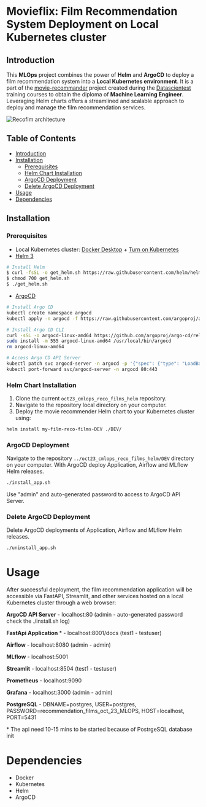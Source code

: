 # Movieflix: Film Recommendation System Deployment on Local Kubernetes cluster

## Introduction

This **MLOps** project combines the power of **Helm** and **ArgoCD** to deploy a film recommendation system into a **Local Kubernetes environment**. It is a part of the [movie-recommander](https://github.com/Chadiboulos/movie-recommander/tree/main) project created during the [Datascientest](https://datascientest.com) training courses to obtain the diploma of **Machine Learning Engineer**. Leveraging Helm charts offers a streamlined and scalable approach to deploy and manage the film recommendation services.

![Recofim architecture](https://github.com/Jbdu4493/oct23_cmlops_reco_films_helm/assets/88548265/c4065e92-5f0b-4e9f-b52d-9413d476e450)



## Table of Contents

- [Introduction](#introduction)
- [Installation](#installation)
  - [Prerequisites](#prerequisites)
  - [Helm Chart Installation](#helm-chart-installation)
  - [ArgoCD Deployment](#argocd-deployment)
  - [Delete ArgoCD Deployment](#delete-argocd-deployment)
- [Usage](#usage)
- [Dependencies](#dependencies)

## Installation

### Prerequisites

- Local Kubernetes cluster: [Docker Desktop](https://www.docker.com/products/docker-desktop/) + [Turn on Kubernetes](https://docs.docker.com/desktop/kubernetes/)
- [Helm 3](https://helm.sh/docs/intro/install/)
```sh
# Install Helm
$ curl -fsSL -o get_helm.sh https://raw.githubusercontent.com/helm/helm/main/scripts/get-helm-3
$ chmod 700 get_helm.sh
$ ./get_helm.sh
```
- [ArgoCD](https://argo-cd.readthedocs.io/en/stable/getting_started/)

```sh
# Install Argo CD
kubectl create namespace argocd
kubectl apply -n argocd -f https://raw.githubusercontent.com/argoproj/argo-cd/stable/manifests/install.yaml

# Install Argo CD CLI
curl -sSL -o argocd-linux-amd64 https://github.com/argoproj/argo-cd/releases/latest/download/argocd-linux-amd64
sudo install -m 555 argocd-linux-amd64 /usr/local/bin/argocd
rm argocd-linux-amd64

# Access Argo CD API Server
kubectl patch svc argocd-server -n argocd -p '{"spec": {"type": "LoadBalancer"}}'
kubectl port-forward svc/argocd-server -n argocd 80:443
```

### Helm Chart Installation

1. Clone the current `oct23_cmlops_reco_films_helm` repository.
2. Navigate to the repository local directory on your computer.
3. Deploy the movie recommender Helm chart to your Kubernetes cluster using:
```sh
helm install my-film-reco-films-DEV ./DEV/
```

### ArgoCD Deployment
Navigate to the repository `../oct23_cmlops_reco_films_helm/DEV` directory on your computer.
With ArgoCD deploy Application, Airflow and MLflow Helm releases.
```sh
./install_app.sh
```
Use "admin" and auto-generated password to access to ArgoCD API Server.

### Delete ArgoCD Deployment
Delete ArgoCD deployments of Application, Airflow and MLflow Helm releases.
```sh
./uninstall_app.sh
```

Usage
=====

After successful deployment, the film recommendation application will be accessible via FastAPI, Streamlit, and other services hosted on a local Kubernetes cluster through a web browser:

**ArgoCD API Server** - 
localhost:80 (admin - auto-generated password check the ./install.sh log) 

**FastApi Application** \* - 
localhost:8001/docs (test1 - testuser)

**Airflow** -
localhost:8080 (admin - admin)

**MLflow** - 
localhost:5001

**Streamlit** -
localhost:8504 (test1 - testuser)

**Prometheus** -
localhost:9090

**Grafana** -
localhost:3000 (admin - admin)

**PostgreSQL** -
DBNAME=postgres,
USER=postgres,
PASSWORD=recommendation_films_oct_23_MLOPS,
HOST=localhost,
PORT=5431

 \* The api need 10-15 mins to be started because of PostrgeSQL database init

Dependencies
============

*   Docker
*   Kubernetes
*   Helm
*   ArgoCD

